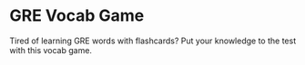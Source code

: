 # GRE Vocab Game

Tired of learning GRE words with flashcards? Put your knowledge to the test
with this vocab game.
